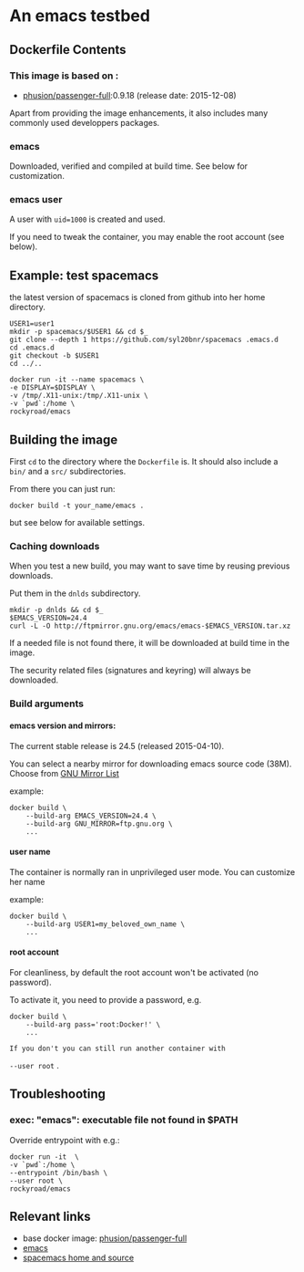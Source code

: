 
<script type="text/javascript" src="http://livejs.com/live.js"></script>

# An emacs testbed

##  Dockerfile Contents

### This image is based on :
* [phusion/passenger-full][passenger-docker]:0.9.18 (release date: 2015-12-08)

Apart from providing the image enhancements, it also includes many commonly
used developpers packages.

### emacs
Downloaded, verified and compiled at build time.
See below for customization.

### emacs user
A user with `uid=1000` is created and used.

If you need to tweak the container, you may enable the root account
(see below).

## Example: test spacemacs
the latest version
of spacemacs is cloned from github into her home directory.

	USER1=user1
	mkdir -p spacemacs/$USER1 && cd $_
	git clone --depth 1 https://github.com/syl20bnr/spacemacs .emacs.d
	cd .emacs.d
	git checkout -b $USER1
	cd ../..
	
	docker run -it --name spacemacs \
    -e DISPLAY=$DISPLAY \
    -v /tmp/.X11-unix:/tmp/.X11-unix \
    -v `pwd`:/home \
    rockyroad/emacs

## Building the image
First `cd` to the directory where the `Dockerfile` is.
It should also include a `bin/` and a `src/` subdirectories.

From there you can just run:

	docker build -t your_name/emacs .

but see below for available settings.

### Caching downloads
When you test a new build, you may want to save time by reusing
previous downloads. 

Put them in the `dnlds` subdirectory.

	mkdir -p dnlds && cd $_
	$EMACS_VERSION=24.4
	curl -L -O http://ftpmirror.gnu.org/emacs/emacs-$EMACS_VERSION.tar.xz

If a needed file is not found there, it will be downloaded
at build time in the image.

The security related files (signatures and keyring) will always be
downloaded.

### Build arguments
#### emacs version and mirrors: 
The current stable release is 24.5 (released 2015-04-10).

You can select a nearby mirror for downloading emacs source code
(38M).
Choose from [GNU Mirror List](http://www.gnu.org/prep/ftp)

example:
	
	docker build \
		--build-arg EMACS_VERSION=24.4 \
		--build-arg GNU_MIRROR=ftp.gnu.org \
		...

#### user name
The container is normally ran in unprivileged user mode.
You can customize her name 

example:
	
	docker build \
		--build-arg USER1=my_beloved_own_name \
		...

#### root account
For cleanliness,
by default the root account won't be activated (no password).

To activate it, you need to provide a password, e.g.

	docker build \
		--build-arg pass='root:Docker!' \
		...

	If you don't you can still run another container with
`--user root` .

## Troubleshooting
### exec: "emacs": executable file not found in $PATH
Override entrypoint with e.g.:


	docker run -it  \
    -v `pwd`:/home \
	--entrypoint /bin/bash \
	--user root \
    rockyroad/emacs

## Relevant links
  * base docker image: [phusion/passenger-full][passenger-docker]
  * [emacs][emacs]
  * [spacemacs home and source][gh-spacemacs]
  
[passenger-docker]: (https://github.com/phusion/passenger-docker) "phusion/passenger-docker"
[gh-spacemacs]: https://github.com/syl20bnr/spacemacs "A community-driven Emacs distribution"
[emacs]: https://www.gnu.org/software/emacs/ "emacs home"
[spacemacs-doc]: https://github.com/syl20bnr/spacemacs/blob/master/doc/DOCUMENTATION.org "official ocumentation"
